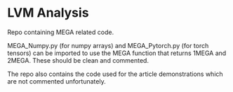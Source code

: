 # LVM Analysis
Repo containing MEGA related code.

MEGA_Numpy.py (for numpy arrays) and MEGA_Pytorch.py (for torch tensors) can be imported to use the MEGA function that returns 1MEGA and 2MEGA. These should be clean and commented.

The repo also contains the code used for the article demonstrations which are not commented unfortunately.

